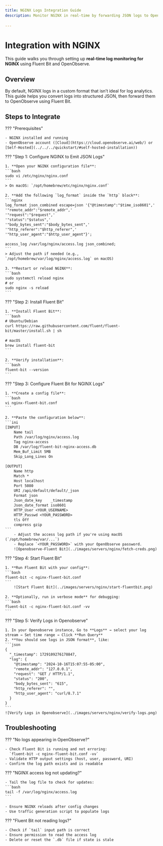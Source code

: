 ```yaml
---
title: NGINX Logs Integration Guide  
description: Monitor NGINX in real-time by forwarding JSON logs to OpenObserve using Fluent Bit on any Linux or Unix-based system.

---
```


# Integration with NGINX

This guide walks you through setting up **real-time log monitoring for NGINX** using Fluent Bit and OpenObserve. 

## Overview

By default, NGINX logs in a custom format that isn’t ideal for log analytics. This guide helps you convert logs into structured JSON, then forward them to OpenObserve using Fluent Bit.

## Steps to Integrate

??? "Prerequisites"

    - NGINX installed and running
    - OpenObserve account ([Cloud](https://cloud.openobserve.ai/web/) or [Self-Hosted](../../../quickstart/#self-hosted-installation))


??? "Step 1: Configure NGINX to Emit JSON Logs"

    1. **Open your NGINX configuration file**:
    ```bash
    sudo vi /etc/nginx/nginx.conf
    ```
    > On macOS: `/opt/homebrew/etc/nginx/nginx.conf`

    2. **Add the following `log_format` inside the `http` block**:
    ```nginx
    log_format json_combined escape=json '{"@timestamp":"$time_iso8601",'
    '"remote_addr":"$remote_addr",'
    '"request":"$request",'
    '"status":"$status",'
    '"body_bytes_sent":"$body_bytes_sent",'
    '"http_referer":"$http_referer",'
    '"http_user_agent":"$http_user_agent"}';

    access_log /var/log/nginx/access.log json_combined;
    ```
    > Adjust the path if needed (e.g., `/opt/homebrew/var/log/nginx/access.log` on macOS)

    3. **Restart or reload NGINX**:
    ```bash
    sudo systemctl reload nginx
    # or
    sudo nginx -s reload
    ```

??? "Step 2: Install Fluent Bit"

    1. **Install Fluent Bit**:
    ```bash
    # Ubuntu/Debian
    curl https://raw.githubusercontent.com/fluent/fluent-bit/master/install.sh | sh

    # macOS
    brew install fluent-bit
    ```

    2. **Verify installation**:
    ```bash
    fluent-bit --version
    ```

??? "Step 3: Configure Fluent Bit for NGINX Logs"

    1. **Create a config file**:
    ```bash
    vi nginx-fluent-bit.conf
    ```

    2. **Paste the configuration below**:
    ```ini
    [INPUT]
        Name tail
        Path /var/log/nginx/access.log
        Tag nginx-access
        DB /var/log/fluent-bit-nginx-access.db
        Mem_Buf_Limit 5MB
        Skip_Long_Lines On

    [OUTPUT]
        Name http
        Match *
        Host localhost
        Port 5080
        URI /api/default/default/_json
        Format json
        Json_date_key    _timestamp
        Json_date_format iso8601
        HTTP_User <YOUR_USERNAME>
        HTTP_Passwd <YOUR_PASSWORD>
        tls Off
        compress gzip
    ```
        - Adjust the access log path if you're using macOS (`/opt/homebrew/var/...`)
        - Replace `<YOUR_PASSWORD>` with your OpenObserve password.  
        ![Openobserve-Fluent Bit](../images/servers/nginx/fetch-creds.png)


??? "Step 4: Start Fluent Bit"

    1. **Run Fluent Bit with your config**:
    ```bash
    fluent-bit -c nginx-fluent-bit.conf
    ```
        ![Start Fluent Bit](../images/servers/nginx/start-fluentbit.png)

    2. **Optionally, run in verbose mode** for debugging:
    ```bash
    fluent-bit -c nginx-fluent-bit.conf -vv
    ```

??? "Step 5: Verify Logs in Openobserve"

    1. In your Openobserve instance, Go to **Logs** → select your log stream → Set time range → Click **Run Query**
    2. **You should see logs in JSON format**, like:
    ```json
    {
      "_timestamp": 1729109276178847,
      "log": {
        "@timestamp": "2024-10-16T15:07:55-05:00",
        "remote_addr": "127.0.0.1",
        "request": "GET / HTTP/1.1",
        "status": "200",
        "body_bytes_sent": "615",
        "http_referer": "",
        "http_user_agent": "curl/8.7.1"
      }
    }
    ```
    ![Verify Logs in Openobserve](../images/servers/nginx/verify-logs.png)
## Troubleshooting

??? "No logs appearing in OpenObserve?"

    - Check Fluent Bit is running and not erroring:  
      `fluent-bit -c nginx-fluent-bit.conf -vv`
    - Validate HTTP output settings (host, user, password, URI)
    - Confirm the log path exists and is readable

??? "NGINX access log not updating?"

    - Tail the log file to check for updates:
    ```bash
    tail -f /var/log/nginx/access.log
    ```

    - Ensure NGINX reloads after config changes
    - Use traffic generation script to populate logs

??? "Fluent Bit not reading logs?"

    - Check if `tail` input path is correct
    - Ensure permission to read the access log
    - Delete or reset the `.db` file if state is stale

